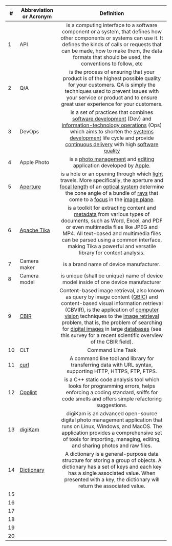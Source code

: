 | # | Abbreviation or Acronym | Definition     |
| - | ------------------------|:--------------:|
| 1 | API                     |is a computing interface to a software component or a system, that defines how other components or systems can use it. It defines the kinds of calls or requests that can be made, how to make them, the data formats that should be used, the conventions to follow, etc                |
| 2 | Q/A                     |is the process of ensuring that your product is of the highest possible quality for your customers. QA is simply the techniques used to prevent issues with your service or product and to ensure great user experience for your customers.                |
| 3 | DevOps                  |is a set of practices that combines [software development](https://en.wikipedia.org/wiki/Software_development) (Dev) and [information-technology operations](https://en.wikipedia.org/wiki/Information_technology_operations) (Ops) which aims to shorten the [systems development](https://en.wikipedia.org/wiki/Systems_development_life_cycle) life cycle and provide [continuous delivery](https://en.wikipedia.org/wiki/Continuous_delivery) with high [software quality](https://en.wikipedia.org/wiki/Software_quality)|
| 4 | Apple Photo             |is a [photo management](https://en.wikipedia.org/wiki/Image_organizer) and [editing](https://en.wikipedia.org/wiki/Image_editing) application developed by [Apple](https://en.wikipedia.org/wiki/Apple_Inc.). |
| 5 | [Aperture](https://en.wikipedia.org/wiki/Aperture) |is a hole or an opening through which [light](https://en.wikipedia.org/wiki/Light) travels. More specifically, the aperture and [focal length](https://en.wikipedia.org/wiki/Focal_length) of an [optical system](https://en.wikipedia.org/wiki/Optical_system) determine the cone angle of a bundle of [rays](https://en.wikipedia.org/wiki/Ray_(optics)) that come to a [focus](https://en.wikipedia.org/wiki/Focus_(optics)) in the [image plane](https://en.wikipedia.org/wiki/Image_plane). |
| 6 | [Apache Tika](https://tika.apache.org/index.html)  |is a toolkit for extracting content and [metadata](https://en.wikipedia.org/wiki/Metadata) from various types of documents, such as Word, Excel, and PDF or even multimedia files like JPEG and MP4. All text-based and multimedia files can be parsed using a common interface, making Tika a powerful and versatile library for content analysis. |
| 7 | Camera maker            |is a brand name of device manufacturer. |
| 8 | Camera model            |is unique (shall be unique) name of device model inside of one device manufacturer |
| 9 | [CBIR](https://en.wikipedia.org/wiki/Content-based_image_retrieval)|Content-based image retrieval, also known as query by image content ([QBIC](https://en.wikipedia.org/wiki/Content-based_image_retrieval#QBIC)) and content-based visual information retrieval (CBVIR), is the application of [computer vision](https://en.wikipedia.org/wiki/Computer_vision) techniques to the [image retrieval](https://en.wikipedia.org/wiki/Image_retrieval) problem, that is, the problem of searching for [digital images](https://en.wikipedia.org/wiki/Digital_image) in large [databases](https://en.wikipedia.org/wiki/Database) (see this survey for a recent scientific overview of the CBIR field). |
| 10| CLT|Command Line Task |
| 11| [curl](https://curl.haxx.se/)| A command line tool and library for transferring data with URL syntax, supporting HTTP, HTTPS, FTP, FTPS. |
| 12| [Cpplint](https://github.com/google/styleguide/blob/gh-pages/cpplint/cpplint.py)|is a C++ static code analysis tool which looks for programming errors, helps enforcing a coding standard, sniffs for code smells and offers simple refactoring suggestions. |
| 13| [digiKam](https://www.digikam.org/about/)|digiKam is an advanced open-source digital photo management application that runs on Linux, Windows, and MacOS. The application provides a comprehensive set of tools for importing, managing, editing, and sharing photos and raw files. |
| 14| [Dictionary](https://en.wikibooks.org/wiki/A-level_Computing/AQA/Paper_1/Fundamentals_of_data_structures/Dictionaries)|A dictionary is a general-purpose data structure for storing a group of objects. A dictionary has a set of keys and each key has a single associated value. When presented with a key, the dictionary will return the associated value. |
| 15| | |
| 16| | |
| 17| | |
| 18| | |
| 19| | |
| 20| | |